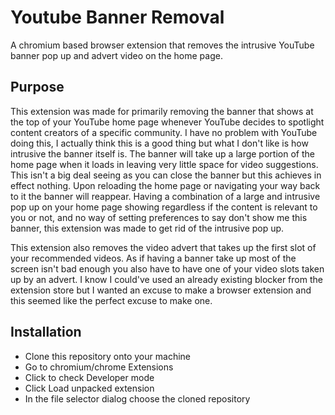 # Youtube Banner Removal
A chromium based browser extension that removes the intrusive YouTube banner pop up and advert video on the home page.

## Purpose
This extension was made for primarily removing the banner that shows at the top of your YouTube home page whenever
YouTube decides to spotlight content creators of a specific community. I have no problem with YouTube doing this,
I actually think this is a good thing but what I don't like is how intrusive the banner itself is. The banner will
take up a large portion of the home page when it loads in leaving very little space for video suggestions. This isn't
a big deal seeing as you can close the banner but this achieves in effect nothing. Upon reloading the home page or
navigating your way back to it the banner will reappear. Having a combination of a large and intrusive pop up on
your home page showing regardless if the content is relevant to you or not, and no way of setting preferences to say
don't show me this banner, this extension was made to get rid of the intrusive pop up.

This extension also removes the video advert that takes up the first slot of your recommended videos. As if having a
banner take up most of the screen isn't bad enough you also have to have one of your video slots taken up by an advert.
I know I could've used an already existing blocker from the extension store but I wanted an excuse to make a browser
extension and this seemed like the perfect excuse to make one.

## Installation
- Clone this repository onto your machine
- Go to chromium/chrome Extensions
- Click to check Developer mode
- Click Load unpacked extension
- In the file selector dialog choose the cloned repository
